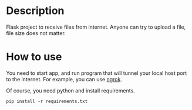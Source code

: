 # Description
Flask project to receive files from internet. Anyone can try to upload a file, file size does not matter.

# How to use
You need to start app, and run program that will tunnel your local host port to the internet. For example, you can use [ngrok](https://ngrok.com/download).

Of course, you need python and install requirements.
```shell
pip install -r requirements.txt
```

